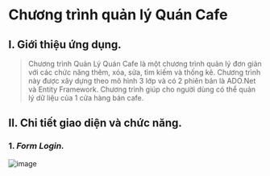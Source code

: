 # Chương trình quản lý Quán Cafe

## I. Giới thiệu ứng dụng.
  > Chương trình Quản Lý Quán Cafe là một chương trình quản lý đơn giản với các chức năng thêm, xóa, sửa, tìm kiếm và thống kê. Chương trình này được xây dựng theo mô hình 3 lớp và có 2 phiên bản là ADO.Net và Entity Framework. Chương trình giúp cho người dùng có thể quản lý dữ liệu của 1 cửa hàng bán cafe.
 
## II. Chi tiết giao diện và chức năng.
### 1. *Form Login.*
![image](https://user-images.githubusercontent.com/75111950/179216913-92427109-46a2-4eea-a1f0-3d662d18320f.png)
